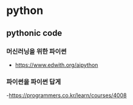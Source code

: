 # python

## pythonic code
### 머신러닝을 위한 파이썬 
- https://www.edwith.org/aipython
### 파이썬을 파이썬 답게
-https://programmers.co.kr/learn/courses/4008
